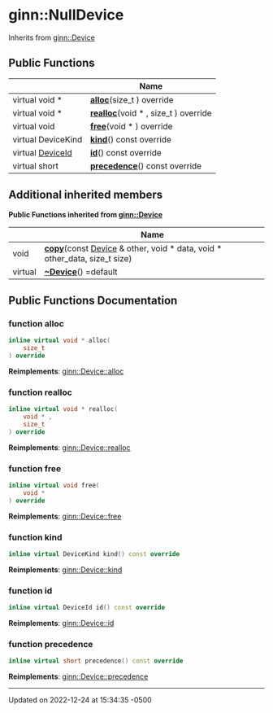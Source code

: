 # ginn::NullDevice




Inherits from [ginn::Device](api/Classes/classginn_1_1_device.md)

## Public Functions

<span class="api-table">

|                | Name           |
| -------------- | -------------- |
| virtual void * | **[alloc](api/Classes/classginn_1_1_null_device.md#function-alloc)**(size_t ) override |
| virtual void * | **[realloc](api/Classes/classginn_1_1_null_device.md#function-realloc)**(void * , size_t ) override |
| virtual void | **[free](api/Classes/classginn_1_1_null_device.md#function-free)**(void * ) override |
| virtual DeviceKind | **[kind](api/Classes/classginn_1_1_null_device.md#function-kind)**() const override |
| virtual [DeviceId](api/Classes/structginn_1_1_device_id.md) | **[id](api/Classes/classginn_1_1_null_device.md#function-id)**() const override |
| virtual short | **[precedence](api/Classes/classginn_1_1_null_device.md#function-precedence)**() const override |


</span>

## Additional inherited members

</span>

**Public Functions inherited from [ginn::Device](api/Classes/classginn_1_1_device.md)**

<span class="api-table">

|                | Name           |
| -------------- | -------------- |
| void | **[copy](api/Classes/classginn_1_1_device.md#function-copy)**(const [Device](api/Classes/classginn_1_1_device.md) & other, void * data, void * other_data, size_t size) |
| virtual | **[~Device](api/Classes/classginn_1_1_device.md#function-~device)**() =default |


</span>


## Public Functions Documentation

### function alloc

```cpp
inline virtual void * alloc(
    size_t 
) override
```


**Reimplements**: [ginn::Device::alloc](api/Classes/classginn_1_1_device.md#function-alloc)


### function realloc

```cpp
inline virtual void * realloc(
    void * ,
    size_t 
) override
```


**Reimplements**: [ginn::Device::realloc](api/Classes/classginn_1_1_device.md#function-realloc)


### function free

```cpp
inline virtual void free(
    void * 
) override
```


**Reimplements**: [ginn::Device::free](api/Classes/classginn_1_1_device.md#function-free)


### function kind

```cpp
inline virtual DeviceKind kind() const override
```


**Reimplements**: [ginn::Device::kind](api/Classes/classginn_1_1_device.md#function-kind)


### function id

```cpp
inline virtual DeviceId id() const override
```


**Reimplements**: [ginn::Device::id](api/Classes/classginn_1_1_device.md#function-id)


### function precedence

```cpp
inline virtual short precedence() const override
```


**Reimplements**: [ginn::Device::precedence](api/Classes/classginn_1_1_device.md#function-precedence)


-------------------------------

Updated on 2022-12-24 at 15:34:35 -0500